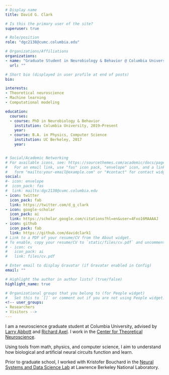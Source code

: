 ```yaml
---
# Display name
title: David G. Clark

# Is this the primary user of the site?
superuser: true

# Role/position
role: "dgc2138@cumc.columbia.edu"

# Organizations/Affiliations
organizations:
- name: "Graduate Student in Neurobiology & Behavior @ Columbia University"
  url: ""

# Short bio (displayed in user profile at end of posts)
bio:

interests:
- Theoretical neuroscience
- Machine learning
- Computational modeling

education:
  courses:
  - course: PhD in Neurobiology & Behavior
    institution: Columbia University, 2019–Present
    year:
  - course: B.A. in Physics, Computer Science
    institution: UC Berkeley, 2017
    year: 


# Social/Academic Networking
# For available icons, see: https://sourcethemes.com/academic/docs/page-builder/#icons
#   For an email link, use "fas" icon pack, "envelope" icon, and a link in the
#   form "mailto:your-email@example.com" or "#contact" for contact widget.
social:
#- icon: envelope
#  icon_pack: fas
#  link: mailto:dgc2138@cumc.columbia.edu
- icon: twitter
  icon_pack: fab
  link: https://twitter.com/d_g_clark
- icon: google-scholar
  icon_pack: ai
  link: https://scholar.google.com/citations?hl=en&user=4Fxo16MAAAAJ
- icon: github
  icon_pack: fab
  link: https://github.com/davidclark1
# Link to a PDF of your resume/CV from the About widget.
# To enable, copy your resume/CV to `static/files/cv.pdf` and uncomment the lines below.
# - icon: cv
#   icon_pack: ai
#   link: files/cv.pdf

# Enter email to display Gravatar (if Gravatar enabled in Config)
email: ""

# Highlight the author in author lists? (true/false)
highlight_name: true

# Organizational groups that you belong to (for People widget)
#   Set this to `[]` or comment out if you are not using People widget.
<!-- user_groups:
- Researchers
- Visitors -->
---
```

I am a neuroscience graduate student at Columbia University, advised by [Larry Abbott](https://zuckermaninstitute.columbia.edu/larry-f-abbott-phd) and [Richard Axel](https://www.axellab.columbia.edu/). I work in the [Center for Theoretical Neuroscience](https://ctn.zuckermaninstitute.columbia.edu/).

Using tools from math, physics, and computer science, I aim to understand how biological and artificial neural circuits function and learn.

Prior to graduate school, I worked with Kristofer Bouchard in the [Neural Systems and Data Science Lab](https://bouchardlab.lbl.gov/) at Lawrence Berkeley National Laboratory.